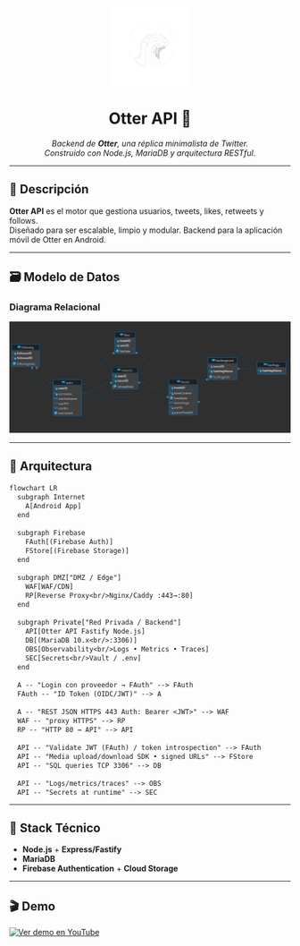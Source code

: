 <p align="center">
  <img src="./assets/otter_scaled.png" alt="Otter Logo" width="140"/>
</p>

<h1 align="center">Otter API 🦦</h1>
<p align="center">
  <em>Backend de <strong>Otter</strong>, una réplica minimalista de Twitter.<br>
  Construido con Node.js, MariaDB y arquitectura RESTful.</em>
</p>

---

## 🚀 Descripción

**Otter API** es el motor que gestiona usuarios, tweets, likes, retweets y follows.  
Diseñado para ser escalable, limpio y modular. Backend para la aplicación móvil de Otter en Android.

---

## 🗃️ Modelo de Datos

### Diagrama Relacional
<p align="center">
  <img src="./assets/relational.png" alt="Modelo relacional" width="700"/>
</p>

---

## 🧩 Arquitectura

```mermaid
flowchart LR
  subgraph Internet
    A[Android App]
  end

  subgraph Firebase
    FAuth[(Firebase Auth)]
    FStore[(Firebase Storage)]
  end

  subgraph DMZ["DMZ / Edge"]
    WAF[WAF/CDN]
    RP[Reverse Proxy<br/>Nginx/Caddy :443→:80]
  end

  subgraph Private["Red Privada / Backend"]
    API[Otter API Fastify Node.js]
    DB[(MariaDB 10.x<br/>:3306)]
    OBS[Observability<br/>Logs • Metrics • Traces]
    SEC[Secrets<br/>Vault / .env]
  end

  A -- "Login con proveedor → FAuth" --> FAuth
  FAuth -- "ID Token (OIDC/JWT)" --> A

  A -- "REST JSON HTTPS 443 Auth: Bearer <JWT>" --> WAF
  WAF -- "proxy HTTPS" --> RP
  RP -- "HTTP 80 → API" --> API

  API -- "Validate JWT (FAuth) / token introspection" --> FAuth
  API -- "Media upload/download SDK • signed URLs" --> FStore
  API -- "SQL queries TCP 3306" --> DB

  API -- "Logs/metrics/traces" --> OBS
  API -- "Secrets at runtime" --> SEC
```
---

## 🧠 Stack Técnico

- **Node.js** + **Express/Fastify**
- **MariaDB**
- **Firebase Authentication** + **Cloud Storage**

---

## 🎬 Demo

[![Ver demo en YouTube](https://img.youtube.com/vi/4XEFY-8eKEA/hqdefault.jpg)](https://www.youtube.com/watch?v=4XEFY-8eKEA)